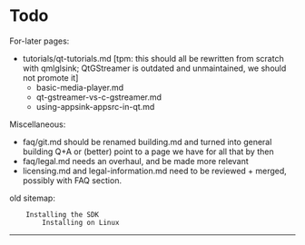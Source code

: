 # Todo

For-later pages:
 - tutorials/qt-tutorials.md [tpm: this should all be rewritten from scratch with qmlglsink; QtGStreamer is outdated and unmaintained, we should not promote it]
   - basic-media-player.md
   - qt-gstreamer-vs-c-gstreamer.md
   - using-appsink-appsrc-in-qt.md

Miscellaneous:
 - faq/git.md should be renamed building.md and turned into general
   building Q+A or (better) point to a page we have for all that by then
 - faq/legal.md needs an overhaul, and be made more relevant
 - licensing.md and legal-information.md need to be reviewed + merged,
   possibly with FAQ section.

old sitemap:

        Installing the SDK
            Installing on Linux

---


